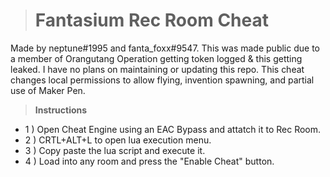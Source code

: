 > # **Fantasium Rec Room Cheat**
Made by neptune#1995 and fanta_foxx#9547. This was made public due to a member of Orangutang Operation getting token logged & this getting leaked. I have no plans on maintaining or updating this repo. This cheat changes local permissions to allow flying, invention spawning, and partial use of Maker Pen.

> **Instructions**
- 1 ) Open Cheat Engine using an EAC Bypass and attatch it to Rec Room.
- 2 ) CRTL+ALT+L to open lua execution menu.
- 3 ) Copy paste the lua script and execute it.
- 4 ) Load into any room and press the "Enable Cheat" button.
